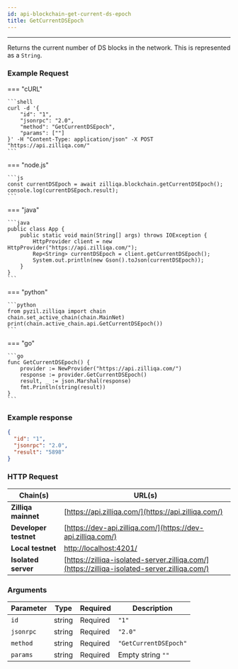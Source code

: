 ```yaml
---
id: api-blockchain-get-current-ds-epoch
title: GetCurrentDSEpoch
---
```


---

Returns the current number of DS blocks in the network. This is represented as a
`String`.

### Example Request

=== "cURL"

    ```shell
    curl -d '{
        "id": "1",
        "jsonrpc": "2.0",
        "method": "GetCurrentDSEpoch",
        "params": [""]
    }' -H "Content-Type: application/json" -X POST "https://api.zilliqa.com/"
    ```

=== "node.js"

    ```js
    const currentDSEpoch = await zilliqa.blockchain.getCurrentDSEpoch();
    console.log(currentDSEpoch.result);
    ```

=== "java"

    ```java
    public class App {
        public static void main(String[] args) throws IOException {
            HttpProvider client = new HttpProvider("https://api.zilliqa.com/");
            Rep<String> currentDSEpoch = client.getCurrentDSEpoch();
            System.out.println(new Gson().toJson(currentDSEpoch));
        }
    }
    ```

=== "python"

    ```python
    from pyzil.zilliqa import chain
    chain.set_active_chain(chain.MainNet)
    print(chain.active_chain.api.GetCurrentDSEpoch())
    ```

=== "go"

    ```go
    func GetCurrentDSEpoch() {
        provider := NewProvider("https://api.zilliqa.com/")
        response := provider.GetCurrentDSEpoch()
        result, _ := json.Marshal(response)
        fmt.Println(string(result))
    }
    ```

### Example response

```json
{
  "id": "1",
  "jsonrpc": "2.0",
  "result": "5898"
}
```

### HTTP Request

| Chain(s)              | URL(s)                                                                                       |
| --------------------- | -------------------------------------------------------------------------------------------- |
| **Zilliqa mainnet**   | [https://api.zilliqa.com/](https://api.zilliqa.com/)                                         |
| **Developer testnet** | [https://dev-api.zilliqa.com/](https://dev-api.zilliqa.com/)                                 |
| **Local testnet**     | [http://localhost:4201/](http://localhost:4201/)                                             |
| **Isolated server**   | [https://zilliqa-isolated-server.zilliqa.com/](https://zilliqa-isolated-server.zilliqa.com/) |

### Arguments

| Parameter | Type   | Required | Description           |
| --------- | ------ | -------- | --------------------- |
| `id`      | string | Required | `"1"`                 |
| `jsonrpc` | string | Required | `"2.0"`               |
| `method`  | string | Required | `"GetCurrentDSEpoch"` |
| `params`  | string | Required | Empty string `""`     |
